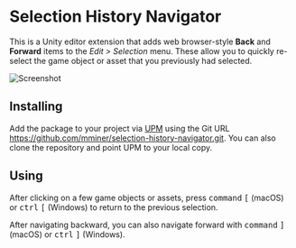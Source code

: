 # Selection History Navigator

This is a Unity editor extension that adds web browser-style **Back** and
**Forward** items to the *Edit > Selection* menu. These allow you to quickly
re-select the game object or asset that you previously had selected.

![Screenshot](http://matthewminer.com/images/selection-history-navigator@2x.png)


## Installing

Add the package to your project via
[UPM](https://docs.unity3d.com/Manual/upm-ui.html) using the Git URL
https://github.com/mminer/selection-history-navigator.git. You can also clone
the repository and point UPM to your local copy.


## Using

After clicking on a few game objects or assets, press <kbd>command</kbd>
<kbd>[</kbd> (macOS) or <kbd>ctrl</kbd> <kbd>[</kbd> (Windows) to return to the
previous selection.

After navigating backward, you can also navigate forward with
<kbd>command</kbd> <kbd>]</kbd> (macOS) or <kbd>ctrl</kbd> <kbd>]</kbd>
(Windows).
